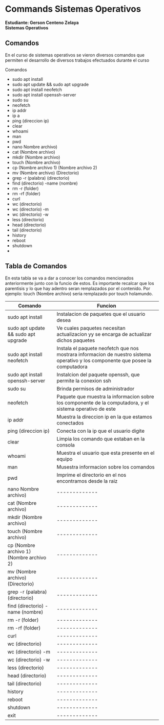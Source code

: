 # Commands Sistemas Operativos
**Estudiante: Gerson Centeno Zelaya <br />
Sistemas Operativos**

## Comandos

En el curso de sistemas operativos se vieron diversos comandos que permiten el desarrollo de diversos trabajos efectuados durante el curso

Comandos <br />

* sudo apt install
* sudo apt update && sudo apt upgrade
* sudo apt install neofetch
* sudo apt install openssh-server
* sudo su
* neofetch
* ip addr
* ip a
* ping (direccion ip)
* clear
* whoami
* man
* pwd
* nano Nombre archivo) 
* cat (Nombre archivo) 
* mkdir (Nombre archivo) 
* touch (Nombre archivo) 
* cp (Nombre archivo 1)  (Nombre archivo 2) 
* mv (Nombre archivo)  (Directorio) 
* grep -r (palabra) (directorio)
* find (directorio) -name (nombre)
* rm -r (folder)
* rm -rf (folder)
* curl 
* wc (directorio)
* wc (directorio) -m
* wc (directorio) -w
* less (directorio)
* head (directorio)
* tail (directorio) 
* history
* reboot
* shutdown
* 

## Tabla de Comandos
En esta tabla se va a dar a conocer los comandos mencionados anteriormente junto con la funcio de estos. Es importante recalcar que los parentisis y lo que hay adentro seran remplazados por el contenido. Por ejemplo: touch (Nombre archivo) seria remplazado por touch holamundo.

| Comando | Funcion | 
| ------------- | ------------- |
| sudo apt install  | Instalacion de paquetes que el usuario desea  |
| sudo apt update && sudo apt upgrade  | Ve cuales paquetes necesitan actualizacion yy se encarga de actualizar dichos paquetes   |
| sudo apt install neofetch | Instala el paquete neofetch que nos mostrara informacion de nuestro sistema operativo y los componente que posee la computadora | 
| sudo apt install openssh-server | Instalcion del paquete openssh, que permite la conexion ssh |
| sudo su | Brinda permisos de administrador |
| neofetch | Paquete que muestra la informacion sobre los componente de la computadora, y el sistema operativo de este |
| ip addr | Muestra la direccion ip en la que estamos conectados |
| ping (direccion ip) | Conecta con la ip que el usuario digite |
| clear | Limpia los comando que estaban en la consola |
| whoami | Muestra el usuario que esta presente en el equipo |
| man | Musestra informacion sobre los comandos |
| pwd | Imprime el directorio en el nos encontramos desde la raiz |
| nano Nombre archivo) | ------------- |
| cat (Nombre archivo) | ------------- |
| mkdir (Nombre archivo) | ------------- |
| touch (Nombre archivo) | ------------- |
| cp (Nombre archivo 1)  (Nombre archivo 2)  | ------------- |
| mv (Nombre archivo)  (Directorio) | ------------- |
| grep -r (palabra) (directorio) | ------------- |
| find (directorio) -name (nombre) | ------------- |
| rm -r (folder) | ------------- |
| rm -rf (folder) | ------------- |
| curl | ------------- |
| wc (directorio) | ------------- |
| wc (directorio) -m | ------------- |
| wc (directorio) -w | ------------- |
| less (directorio) | ------------- |
| head (directorio) | ------------- |
| tail (directorio) | ------------- |
| history | ------------- |
| reboot | ------------- |
| shutdown | ------------- |
| exit | ------------- |

